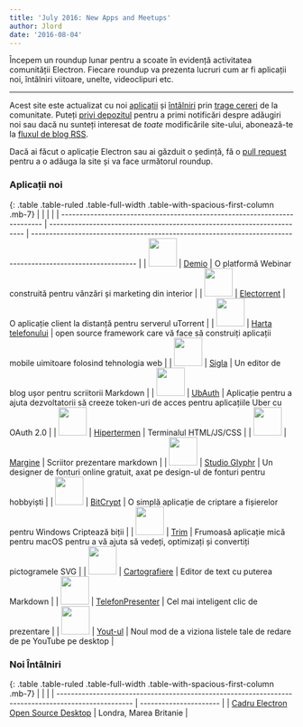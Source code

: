 ```yaml
---
title: 'July 2016: New Apps and Meetups'
author: Jlord
date: '2016-08-04'
---
```


Începem un roundup lunar pentru a scoate în evidență activitatea comunității Electron. Fiecare roundup va prezenta lucruri cum ar fi aplicații noi, întâlniri viitoare, unelte, videoclipuri etc.

---

Acest site este actualizat cu noi [aplicații](https://electronjs.org/apps) și [întâlniri](https://electronjs.org/community) prin [trage cereri](https://github.com/electron/electronjs.org/pulls) de la comunitate. Puteți [privi depozitul](https://github.com/electron/electronjs.org) pentru a primi notificări despre adăugiri noi sau dacă nu sunteți interesat de _toate_ modificările site-ului, abonează-te la [fluxul de blog RSS](https://electronjs.org/feed.xml).

Dacă ai făcut o aplicație Electron sau ai găzduit o ședință, fă o [pull request](https://github.com/electron/electronjs.org) pentru a o adăuga la site și va face următorul roundup.

### Aplicații noi

{: .table .table-ruled .table-full-width .table-with-spacious-first-column .mb-7}
|                                                                           |                                                                         |                                                                                                             |
| ------------------------------------------------------------------------- | ----------------------------------------------------------------------- | ----------------------------------------------------------------------------------------------------------- |
| <img src="/images/apps/demio.png" width="50" />          | [Demio](https://demio.com)                                              | O platformă Webinar construită pentru vânzări și marketing din interior                                     |
| <img src="/images/apps/electorrent.png" width="50" />    | [Electorrent](https://github.com/Tympanix/Electorrent)                  | O aplicație client la distanță pentru serverul uTorrent                                                     |
| <img src="/images/apps/phonegap.png" width="50" />       | [Harta telefonului](http://phonegap.com/products/#desktop-app-section)  | open source framework care vă face să construiți aplicații mobile uimitoare folosind tehnologia web         |
| <img src="/images/apps/wordmark.png" width="50" />       | [Sigla](http://wordmarkapp.com)                                         | Un editor de blog ușor pentru scriitorii Markdown                                                           |
| <img src="/images/apps/ubauth.png" width="50" />         | [UbAuth](http://ubauth.enytc.com)                                       | Aplicație pentru a ajuta dezvoltatorii să creeze token-uri de acces pentru aplicațiile Uber cu OAuth 2.0    |
| <img src="/images/apps/hyperterm.png" width="50" />      | [Hipertermen](https://hyperterm.org)                                    | Terminalul HTML/JS/CSS                                                                                      |
| <img src="/images/apps/marp.png" width="50" />           | [Margine](https://yhatt.github.io/marp)                                 | Scriitor prezentare markdown                                                                                |
| <img src="/images/apps/glyphrstudio.png" width="50" />   | [Studio Glyphr](https://github.com/glyphr-studio/Glyphr-Studio-Desktop) | Un designer de fonturi online gratuit, axat pe design-ul de fonturi pentru hobbyiști                        |
| <img src="/images/apps/bitcrypt.png" width="50" />       | [BitCrypt](https://github.com/Nazgul07/BitCrypt)                        | O simplă aplicație de criptare a fișierelor pentru Windows Criptează biții                                  |
| <img src="/images/apps/trym.png" width="50" />           | [Trim](http://kontentapps.com/trym)                                     | Frumoasă aplicație mică pentru macOS pentru a vă ajuta să vedeți, optimizați și convertiți pictogramele SVG |
| <img src="/images/apps/booker.png" width="50" />         | [Cartografiere](http://apps.meamka.me/booker)                           | Editor de text cu puterea Markdown                                                                          |
| <img src="/images/apps/phonepresenter.png" width="50" /> | [TelefonPresenter](https://phonepresenter.com)                          | Cel mai inteligent clic de prezentare                                                                       |
| <img src="/images/apps/yout-player.png" width="50" />    | [Yout-ul](https://youtplayer.github.io)                                 | Noul mod de a viziona listele tale de redare de pe YouTube pe desktop                                       |

### Noi Întâlniri

{: .table .table-ruled .table-full-width .table-with-spacious-first-column .mb-7}
|                                                                                                     |                        |
| --------------------------------------------------------------------------------------------------- | ---------------------- |
| [Cadru Electron Open Source Desktop](http://www.meetup.com/Electron-Open-Source-Desktop-Framework/) | Londra, Marea Britanie |

